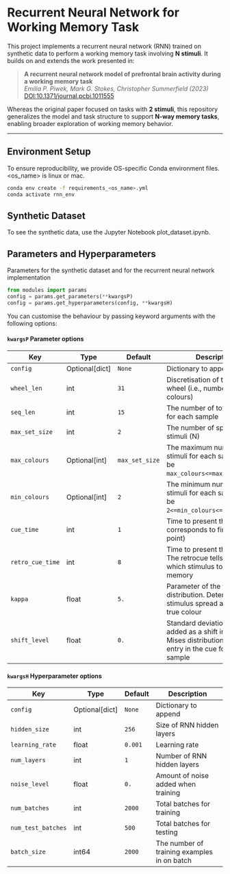 # Recurrent Neural Network for Working Memory Task

This project implements a recurrent neural network (RNN) trained on synthetic data to perform a working memory task involving **N stimuli**. It builds on and extends the work presented in:

> **A recurrent neural network model of prefrontal brain activity during a working memory task**  
> *Emilia P. Piwek, Mark G. Stokes, Christopher Summerfield (2023)*  
> [DOI:10.1371/journal.pcbi.1011555](https://doi.org/10.1371/journal.pcbi.1011555)

Whereas the original paper focused on tasks with **2 stimuli**, this repository generalizes the model and task structure to support **N-way memory tasks**, enabling broader exploration of working memory behavior.

---

## Environment Setup

To ensure reproducibility, we provide OS-specific Conda environment files. <os_name> is linux or mac.

```bash 
conda env create -f requirements_<os_name>.yml
conda activate rnn_env
```

## Synthetic Dataset

To see the synthetic data, use the Jupyter Notebook plot_dataset.ipynb.


## Parameters and Hyperparameters

Parameters for the synthetic dataset and for the recurrent neural network implementation 

```python
from modules import params
config = params.get_parameters(**kwargsP)
config = params.get_hyperparameters(config, **kwargsH)
```

You can customise the behaviour by passing keyword arguments with the following options:


#### `kwargsP` Parameter options
|Key|Type|Default|Description|
|----------------|------|---------|------------------------------------| 
| `config`| Optional[dict] | `None` | Dictionary to append |
| `wheel_len`| int |  `31` | Discretisation of the colour wheel (i.e., number of colours) |
| `seq_len`| int |  `15` | The number of total time units for each sample |
| `max_set_size` | int |  `2` | The number of spaces to hold stimuli (N) |
| `max_colours` | Optional[int] | `max_set_size` | The maximum number of stimuli for each sample (must be `max_colours<=max_set_size` ) |
| `min_colours` | Optional[int] | `2` | The minimum number of stimuli for each sample (must be `2<=min_colours<=max_colours`) |
| `cue_time` | int | `1` | Time to present the stimuli (1 corresponds to first time point) |
| `retro_cue_time` | int | `8` | Time to present the retrocue. The retrocue tells the subject which stimulus to keep in memory |
| `kappa` | float | `5.` | Parameter of the von Mises distribution. Determines stimulus spread around the true colour |
| `shift_level` | float | `0.` | Standard deviation of noise added as a shift in the von Mises distribution to each entry in the cue for each sample |


#### `kwargsH` Hyperparameter options
|Key|Type|Default|Description|
|----------------|------|---------|------------------------------------| 
| `config` | Optional[dict] | `None`  | Dictionary to append |
| `hidden_size` | int | `256` | Size of RNN hidden layers |
| `learning_rate` | float | `0.001` | Learning rate |
| `num_layers` | int | `1` | Number of RNN hidden layers |
| `noise_level` | float | `0.` | Amount of noise added when training |
| `num_batches` | int | `2000` | Total batches for training |
| `num_test_batches` | int | `500` | Total batches for testing |
| `batch_size` | int64 |  `2000` | The number of training examples in on batch |
